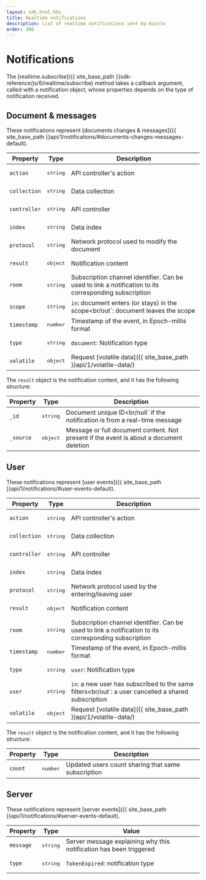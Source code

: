 ```yaml
---
layout: sdk.html.hbs
title: Realtime notifications
description: List of realtime notifications sent by Kuzzle
order: 300
---
```


# Notifications

The [realtime.subscribe]({{ site_base_path }}sdk-reference/js/6/realtime/subscribe) method takes a callback argument, called with a notification object, whose properties depends on the type of notification received.

## Document & messages

These notifications represent [documents changes & messages]({{ site_base_path }}api/1/notifications/#documents-changes-messages-default).

| Property | Type |Description       |
|--------------------|------|------------------|
| `action` | <pre>string</pre> | API controller's action  |
| `collection` | <pre>string</pre> | Data collection |
| `controller` | <pre>string</pre> | API controller  |
| `index` | <pre>string</pre> | Data index |
| `protocol` | <pre>string</pre> | Network protocol used to modify the document |
| `result` | <pre>object</pre> | Notification content |
| `room` | <pre>string</pre> | Subscription channel identifier. Can be used to link a notification to its corresponding subscription |
| `scope` | <pre>string</pre> | `in`: document enters (or stays) in the scope<br/out`: document leaves the scope |
|`timestamp` | <pre>number</pre> | Timestamp of the event, in Epoch-millis format |
| `type` | <pre>string</pre> | `document`: Notification type |
| `volatile` | <pre>object</pre> | Request [volatile data]({{ site_base_path }}api/1/volatile-data/) |

The `result` object is the notification content, and it has the following structure:

| Property | Type |Description       |
|--------------------|------|------------------|
| `_id` | <pre>string</pre> | Document unique ID<br/null` if the notification is from a real-time message|
| `_source` | <pre>object</pre> | Message or full document content. Not present if the event is about a document deletion |

## User

These notifications represent [user events]({{ site_base_path }}api/1/notifications/#user-events-default).

| Property | Type |Description       |
|--------------------|------|------------------|
| `action` | <pre>string</pre> | API controller's action  |
| `collection` | <pre>string</pre> | Data collection |
| `controller` | <pre>string</pre> | API controller  |
| `index` | <pre>string</pre> | Data index |
| `protocol` | <pre>string</pre> | Network protocol used by the entering/leaving user |
| `result` | <pre>object</pre> | Notification content |
| `room` | <pre>string</pre> | Subscription channel identifier. Can be used to link a notification to its corresponding subscription |
|`timestamp` | <pre>number</pre> | Timestamp of the event, in Epoch-millis format |
| `type` | <pre>string</pre> | `user`: Notification type |
| `user` | <pre>string</pre> | `in`: a new user has subscribed to the same filters<br/out`: a user cancelled a shared subscription |
| `volatile` | <pre>object</pre> | Request [volatile data]({{ site_base_path }}api/1/volatile-data/) |

The `result` object is the notification content, and it has the following structure:

| Property | Type |Description       |
|--------------------|------|------------------|
| `count` | <pre>number</pre> |  Updated users count sharing that same subscription |

## Server

These notifications represent [server events]({{ site_base_path }}api/1/notifications/#server-events-default).

| Property | Type | Value |
|--------------------|------|------------------|
| `message` | <pre>string</pre> | Server message explaining why this notification has been triggered |
| `type` | <pre>string</pre> | `TokenExpired`: notification type |
